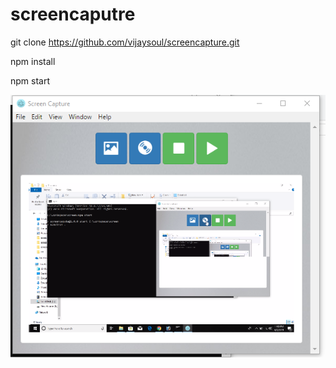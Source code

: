 # screencaputre

git clone https://github.com/vijaysoul/screencapture.git

npm install

npm start

![alt text](assets/demo.png)

